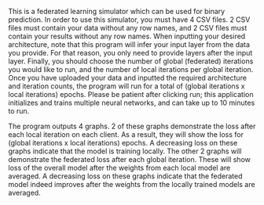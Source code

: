 This is a federated learning simulator which can be used for binary prediction. In order to use this simulator, you must have 4 CSV files. 2 CSV files must contain your data without any row names, and 2 CSV files must contain your results without any row names. When inputting your desired architecture, note that this program will infer your input layer from the data you provide. For that reason, you only need to provide layers after the input layer. Finally, you should choose the number of global (federated) iterations you would like to run, and the number of local iterations per global iteration. Once you have uploaded your data and inputted the required architecture and iteration counts, the program will run for a total of (global iterations x local iterations) epochs. Please be patient after clicking run; this application initializes and trains multiple neural networks, and can take up to 10 minutes to run.

The program outputs 4 graphs. 2 of these graphs demonstrate the loss after each local iteration on each client. As a result, they will show the loss for (global iterations x local iterations) epochs. A decreasing loss on these graphs indicate that the model is training locally. The other 2 graphs will demonstrate the federated loss after each global iteration. These will show loss of the overall model after the weights from each local model are averaged. A decreasing loss on these graphs indicate that the federated model indeed improves after the weights from the locally trained models are averaged.
